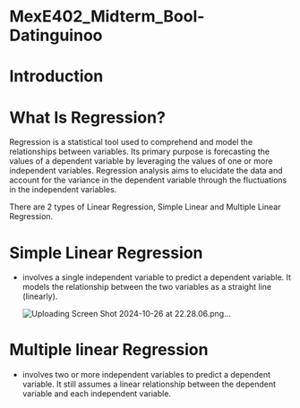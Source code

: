 # MexE402_Midterm_Bool-Datinguinoo

# Introduction

# What Is Regression?

Regression is a statistical tool used to comprehend and model the relationships between variables. Its primary purpose is forecasting the values of a dependent variable by leveraging the values of one or more independent variables. Regression analysis aims to elucidate the data and account for the variance in the dependent variable through the fluctuations in the independent variables.

There are 2 types of Linear Regression, Simple Linear and Multiple Linear Regression.

# Simple Linear Regression
- involves a single independent variable to predict a dependent variable. It models the relationship between the two variables as a straight line (linearly).

  ![Uploading Screen Shot 2024-10-26 at 22.28.06.png…]()

# Multiple linear Regression 
- involves two or more independent variables to predict a dependent variable. It still assumes a linear relationship between the dependent variable and each independent variable.

